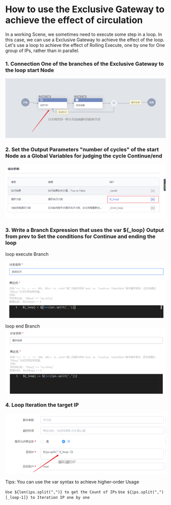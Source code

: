  # How to use the Exclusive Gateway to achieve the effect of circulation 

 In a working Scene, we sometimes need to execute some step in a loop. In this case, we can use a Exclusive Gateway to achieve the effect of the loop. 
 Let's use a loop to achieve the effect of Rolling Execute, one by one for One group of IPs, rather than in parallel. 

 ### 1. Connection One of the branches of the Exclusive Gateway to the loop start Node 

![-w2020](../assets/循环.png)

 ### 2. Set the Output Parameters "number of cycles" of the start Node as a Global Variables for judging the cycle Continue/end 

![设置变量](../assets/循环变量.png)

 ### 3. Write a Branch Expression that uses the var $\{\_loop} Output from prev to Set the conditions for Continue and ending the loop 

 loop execute Branch 

![-w2020](../assets/循环未结束.png)

 loop end Branch 
![-w2020](../assets/循环已结束.png)

 ### 4. Loop Iteration the target IP 

![-w2020](../assets/遍历IP.png)

 Tips: You can use the var syntax to achieve higher-order Usage 

 `Use ${len(ips.split(",")} to get the Count of IPs` 
 `Use ${ips.split(",")[_loop-1]} to Iteration IP one by one` 
 